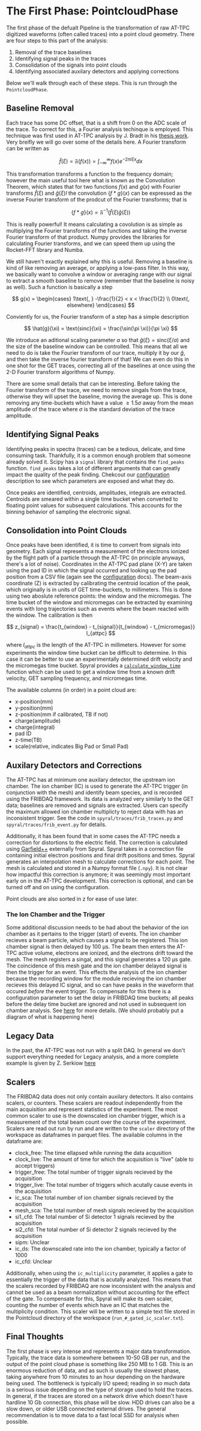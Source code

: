 # The First Phase: PointcloudPhase

The first phase of the defualt Pipeline is the transformation of raw AT-TPC digitized 
waveforms (often called traces) into a point cloud geometry. There are four steps to 
this part of the analysis:

1. Removal of the trace baselines
2. Identifying signal peaks in the traces
3. Consolidation of the signals into point clouds
4. Identifying associated auxilary detectors and applying corrections

Below we'll walk through each of these steps. This is run through the `PointcloudPhase`.

## Baseline Removal

Each trace has some DC offset, that is a shift from 0 on the ADC scale of the trace. To 
correct for this, a Fourier analysis techinque is employed. This technique was first 
used in AT-TPC analysis by J. Bradt in his 
[thesis work](https://d.lib.msu.edu/etd/4837?q=Bradt%20at-tpc). Very breifly we will go 
over some of the details here. A Fourier transform can be written as

$$
    \hat{f}(\xi) = \mathfrak{F}(f(x)) = \int^\infty_{-\infty} f(x)e^{-2\pi i \xi x} dx
$$

This transformation transforms a function to the frequency domain; however the main 
useful tool here what is known as the Convolution Theorem, which states that for two 
functions $f(x)$ and $g(x)$ with Fourier transforms $\hat{f}(\xi)$ and $\hat{g}(\xi)l$ 
the convolution $\{f * g\}(x)$ can be expressed as the inverse Fourier transform of the 
prodcut of the Fourier transforms; that is

$$
    \{f * g\}(x) = \mathfrak{F}^{-1}(\hat{f}(\xi)  \hat{g}(\xi))
$$

This is really powerful! It means calculating a covolution is as simple as multiplying 
the Fourier transforms of the functions and taking the inverse Fourier transform of 
that product. Numpy provides the libraries for calculating Fourier transforms, and we 
can speed them up using the Rocket-FFT library and Numba.

We still haven't exactly explained why this is useful. Removing a baseline is kind of 
like removing an average, or applying a low-pass filter. In this way, we basically want 
to convolve a window or averaging range with our signal to extract a smooth baseline to 
remove (remember that the baseline is noisy as well). Such a function is basically a 
step

$$
    g(x) = \begin{cases} 1\text{, } -\frac{1}{2} < x < \frac{1}{2} \\ 0\text{, elsewhere} \end{cases}
$$

Conviently for us, the Fourier transform of a step has a simple description

$$
    \hat{g}(\xi) = \text{sinc}(\xi) = \frac{\sin(\pi \xi)}{\pi \xi}
$$

We introduce an aditional scaling parameter $a$ so that 
$\hat{g}(\xi) = \text{sinc}(\xi/a)$ and the size of the baseline window can be 
controlled. This means that all we need to do is take the Fourier transform of our 
trace, multiply it by our $\hat{g}$, and then take the inverse fourier transform of 
that! We can even do this in one shot for the GET traces, correcting all of the 
baselines at once using the 2-D Fourier transform algorithms of Numpy.

There are some small details that can be interesting. Before taking the Fourier 
transform of the trace, we need to remove singals from the trace, otherwise they will 
upset the baseline, moving the average up. This is done removing any time-buckets which 
have a value $\ge 1.5 \sigma$ away from the mean amplitude of the trace where $\sigma$ 
is the standard deviation of the trace amplitude.

## Identifying Signal Peaks

Identifying peaks in spectra (traces) can be a tedious, delicate, and time consuming 
task. Thankfully, it is a common enough problem that someone already solved it. Scipy 
has a `signal` library that contains the `find_peaks` function. `find_peaks` takes a 
lot of different arguments that can greatly impact the quality of the peak finding. 
Chekcout our [configuration](../config/traces.md) description to see which parameters 
are exposed and what they do.

Once peaks are identified, centroids, amplitudes, integrals are extracted. Centroids 
are smeared within a single time bucket when converted to floating point values for 
subsequent calculations. This accounts for the binning behavior of sampling the electronic signal.

## Consolidation into Point Clouds

Once peaks have been identified, it is time to convert from signals into geometry. Each 
signal represents a measurement of the electrons ionized by the flight path of a 
particle through the AT-TPC (in principle anyways, there's a lot of noise). Coordinates 
in the AT-TPC pad plane (X-Y) are taken using the pad ID in which the signal occurred 
and looking up the pad position from a CSV file (again see the 
[configuration](../config/pad.md) docs). The beam-axis coordinate (Z) is extracted by 
calibrating the centroid location of the peak, which originally is in units of GET 
time-buckets, to millimeters. This is done using two aboslute reference points: the 
window and the micromegas. The time bucket of the window and micromegas can be 
extracted by examining events with long trajectories such as events where the beam 
reacted with the window. The calibration is then

$$
    z_{signal} = \frac{t_{window} - t_{signal}}{t_{window} - t_{micromegas}} l_{attpc}
$$

where $l_{attpc}$ is the length of the AT-TPC in millimeters. However for some 
experiments the window time bucket can be difficult to determine. In this case it can be
better to use an experimentally determined drift velocity and the micromegas time
bucket. Spyral provides a [`calculate_window_time`](../../api/core/config.md) function 
which can be used to get a window time from a known drift velocity, GET sampling 
frequency, and micromegas time.

The available columns (in order) in a point cloud are:

- x-position(mm)
- y-position(mm)
- z-position(mm if calibrated, TB if not)
- charge(amplitude)
- charge(integral)
- pad ID
- z-time(TB)
- scale(relative, indicates Big Pad or Small Pad)

## Auxilary Detectors and Corrections

The AT-TPC has at minimum one auxilary detector, the upstream ion chamber. The ion 
chamber (IC) is used to generate the AT-TPC trigger (in conjunction with the mesh) and 
identify beam species, and is recorded using the FRIBDAQ framework. Its data is 
analyzed very similarly to the GET data; baselines are removed and signals are 
extracted. Users can specify the maximum allowed ion chamber multiplicty to reject data 
with has an inconsistent trigger. See the code in `spyral/traces/frib_traces.py` and 
`spyral/traces/frib_event.py` for details.

Additionally, it has been found that in some cases the AT-TPC needs a correction for 
distortions to the electric field. The correction is calculated using 
[Garfield++](https://gitlab.cern.ch/garfield/garfieldpp) externally from Spyral. Spyral 
takes in a correction file containing initial electron positions and final drift 
positions and times. Spyral generates an interpolation mesh to calculate corrections 
for each point. The mesh is calculated and stored in a Numpy format file (`.npy`). It 
is not clear how impactful this correction is anymore; it was seemingly most important 
early on in the AT-TPC development. This correction is optional, and can be turned off 
and on using the configuration.

Point clouds are also sorted in z for ease of use later.

### The Ion Chamber and the Trigger

Some additional discussion needs to be had about the behavior of the ion chamber as it 
pertains to the trigger (start) of events. The ion chamber recieves a beam particle, 
which causes a signal to be registered. This ion chamber signal is then delayed by 100 
&mu;s. The beam then enters the AT-TPC active volume, electrons are ionized, and the 
electrons drift toward the mesh. The mesh registers a singal, and this signal generates
a 120 &mu;s gate. The coincidence of this mesh gate and the ion chamber delayed signal 
is then the trigger for an event. This effects the analysis of the ion chamber because 
the recording window for the module recieving the ion chamber recieves this delayed IC 
signal, and so can have peaks in the waveform that occured *before* the event trigger. 
To compensate for this there is a configuration parameter to set the delay in FRIBDAQ 
time buckets; all peaks before the delay time bucket are ignored and not used in 
subsequent ion chamber analysis. See [here](../config/traces.md) for more details. 
(We should probably put a diagram of what is happening here)

## Legacy Data

In the past, the AT-TPC was not run with a split DAQ. In general we don't support 
everything needed for Legacy analysis, and a more complete example is given by Z. 
Serkiow [here](https://github.com/sigmanotation/e20009_analysis)

## Scalers

The FRIBDAQ data does not only contain auxilary detectors. It also contains scalers, or 
counters. These scalers are readout independently from the main acquisition and 
represent statistics of the experiment. The most common scaler to use is the downscaled 
ion chamber trigger, which is a measurement of the total beam count over the course of 
the experiment. Scalers are read out run by run and are written to the `scaler` 
directory of the workspace as dataframes in parquet files. The available columns in the 
dataframe are:

- clock_free: The time ellapsed while running the data acqusition
- clock_live: The amount of time for which the acquisition is "live" (able to accept triggers)
- trigger_free: The total number of trigger signals recieved by the acquisition
- trigger_live: The total number of triggers which acutally cause events in the acquisition
- ic_sca: The total number of ion chamber signals recieved by the acquisition
- mesh_sca: The total number of mesh signals recieved by the acquisition
- si1_cfd: The total number of Si detector 1 signals recieved by the acquisition
- si2_cfd: The total number of Si detector 2 signals recieved by the acquisition
- sipm: Unclear
- ic_ds: The downscaled rate into the ion chamber, typically a factor of 1000
- ic_cfd: Unclear

Additionally, when using the `ic_multiplicity` parameter, it applies a gate to 
essentially the trigger of the data that is acutally analyzed. This means that the 
scalers recorded by FRIBDAQ are now inconsistent with the analysis and cannot be used 
as a beam normalization without accounting for the effect of the gate. To compensate 
for this, Spyral will make its own scaler, counting the number of events which have an 
IC that matches the multiplicity condition. This scaler will be written to a simple 
text file stored in the Pointcloud directory of the workspace 
(`run_#_gated_ic_scaler.txt`).

## Final Thoughts

The first phase is very intense and represents a major data transformation. Typically, 
the trace data is somewhere between 10-50 GB per run, and the output of the point cloud 
phase is something like 250 MB to 1 GB. This is an enormous reduction of data, and as 
such is usually the slowest phase, taking anywhere from 10 minutes to an hour depending 
on the hardware being used. The bottleneck is typically I/O speed; reading in so much 
data is a serious issue depending on the type of storage used to hold the traces. In 
general, if the traces are stored on a network drive which doesn't have hardline 10 Gb 
connection, this phase will be slow. HDD drives can also be a slow down, or older USB 
connected external drives. The general recommendation is to move data to a fast local 
SSD for analysis when possible.

